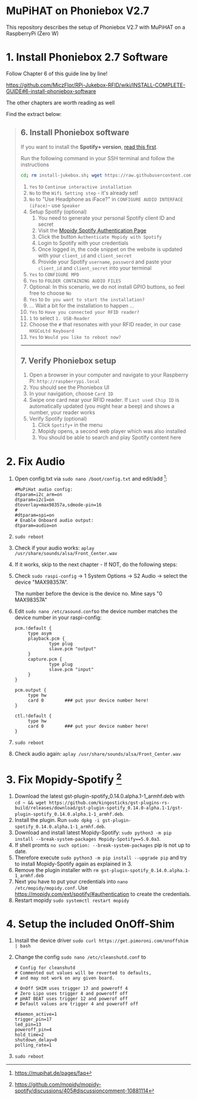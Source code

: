# MuPiHAT on Phoniebox V2.7
This repository describes the setup of Phoniebox V2.7 with MuPiHAT on a RaspberryPi (Zero W) 


# 1.  Install Phoniebox 2.7 Software

Follow Chapter 6 of this guide line by line!

https://github.com/MiczFlor/RPi-Jukebox-RFID/wiki/INSTALL-COMPLETE-GUIDE#6-install-phoniebox-software

The other chapters are worth reading as well

Find the extract below:
>## 6. Install Phoniebox software
>
>If you want to install the **Spotify+ version**, [read this first](https://github.com/MiczFlor/RPi-Jukebox-RFID/wiki/Spotify-FAQ).
>
>Run the following command in your SSH terminal and follow the instructions
>
>```bash
>cd; rm install-jukebox.sh; wget https://raw.githubusercontent.com/MiczFlor/RPi-Jukebox-RFID/master/scripts/installscripts/install-jukebox.sh; chmod +x install-jukebox.sh; ./install->jukebox.sh
>```
>
>1. `Yes` to `Continue interactive installation`
>1. `No` to the `Wifi Setting step` - it's already set!
>1. `No` to "Use Headphone as iFace?" in `CONFIGURE AUDIO INTERFACE (iFace)`- use `Speaker` 
>1. Setup Spotify (optional)
>    1. You need to generate your personal Spotify client ID and secret
>    1. Visit the [Mopidy Spotify Authentication Page](https://mopidy.com/ext/spotify/#authentication)
>    1. Click the button `Authenticate Mopidy with Spotify`
>    1. Login to Spotify with your credentials
>    1. Once logged in, the code snippet on the website is updated with your `client_id` and `client_secret`
>    1. Provide your Spotify `username`, `password` and paste your `client_id` and `client_secret` into your terminal
>1. `Yes` to `CONFIGURE MPD`
>1. `Yes` to `FOLDER CONTAINING AUDIO FILES`
>1. Optional: In this scenario, we do not install GPIO buttons, so feel free to choose `No`
>1. `Yes` to `Do you want to start the installation?`
>1. ... Wait a bit for the installation to happen ...
>1. `Yes` to `Have you connected your RFID reader?`
>1. `1` to select `1. USB-Reader`
>1. Choose the `#` that resonates with your RFID reader, in our case `HXGCoLtd Keyboard`
>1. `Yes` to `Would you like to reboot now?`
>
>---
>
>## 7. Verify Phoniebox setup
>
>1. Open a browser in your computer and navigate to your Raspberry Pi: `http://raspberrypi.local`
>1. You should see the Phoniebox UI
>1. In your navigation, choose `Card ID`
>1. Swipe one card near your RFID reader. If `Last used Chip ID` is automatically updated (you might hear a beep) and shows a number, your reader works
>1. Verify Spotify (optional)
>    1. Click `Spotify+` in the menu
>    1. Mopidy opens, a second web player which was also installed
>    1. You should be able to search and play Spotify content here
>


# 2. Fix Audio

1. Open config.txt via ```sudo nano /boot/config.txt``` and edit/add [^1]:
   ```
   #MuPiHat audio config:  
   dtparam=i2c_arm=on  
   dtparam=i2c1=on 
   dtoverlay=max98357a,sdmode-pin=16  
   #  
   #dtparam=spi=on  
   # Enable Onboard audio output: 
   dtparam=audio=on
   ```
3. ```sudo reboot```
4. Check if your audio works: ```aplay /usr/share/sounds/alsa/Front_Center.wav```
5. If it works, skip to the next chapter - If NOT, do the following steps:
6. Check ```sudo raspi-config``` -> 1   System Options ->  S2   Audio -> select the device "MAX98357A".
   
   The number before the device is the device no. Mine says "0   MAX98357A"

7. Edit ```sudo nano /etc/asound.conf```so the device number matches the device number in your raspi-config:
   ```
   pcm.!default {
        type asym
        playback.pcm {
                type plug
                slave.pcm "output"
        }
        capture.pcm {
                type plug
                slave.pcm "input"
        }
   }

   pcm.output {
        type hw
        card 0        ### put your device number here!
   }

   ctl.!default {
        type hw
        card 0        ### put your device number here!
   }
   ```
8. ```sudo reboot```
9. Check audio again: ```aplay /usr/share/sounds/alsa/Front_Center.wav```

[^1]: https://mupihat.de/pages/faq


# 3. Fix Mopidy-Spotify [^2]

1. Download the latest gst-plugin-spotify_0.14.0.alpha.1-1_armhf.deb with ```cd ~ && wget https://github.com/kingosticks/gst-plugins-rs-build/releases/download/gst-plugin-spotify_0.14.0-alpha.1-1/gst-plugin-spotify_0.14.0.alpha.1-1_armhf.deb```.
2. Install the plugin. Run ```sudo dpkg -i gst-plugin-spotify_0.14.0.alpha.1-1_armhf.deb```.
3. Download and install latest Mopidy-Spotify: ```sudo python3 -m pip install --break-system-packages Mopidy-Spotify==5.0.0a3```.
4. If shell promts ```no such option: --break-system-packages``` pip is not up to date.
5. Therefore execute ```sudo python3 -m pip install --upgrade pip``` and try to install Mopidy-Spotify again as explained in 3.
6. Remove the plugin installer with ```rm gst-plugin-spotify_0.14.0.alpha.1-1_armhf.deb```
7. Next you have to put your credentials into ```nano /etc/mopidy/mopidy.conf```. Use https://mopidy.com/ext/spotify/#authentication to create the credentials.
8. Restart mopidy ```sudo systemctl restart mopidy```

[^2]: https://github.com/mopidy/mopidy-spotify/discussions/405#discussioncomment-10881114

# 4. Setup the included OnOff-Shim

1. Install the device driver ```sudo curl https://get.pimoroni.com/onoffshim | bash```
2. Change the config ```sudo nano /etc/cleanshutd.conf```
   to
   
   ```
   # Config for cleanshutd
   # Commented out values will be reverted to defaults,
   # and may not work on any given board.
   
   # OnOff SHIM uses trigger 17 and poweroff 4
   # Zero Lipo uses trigger 4 and poweroff off
   # pHAT BEAT uses trigger 12 and powerof off
   # Default values are trigger 4 and poweroff off

   #daemon_active=1
   trigger_pin=17
   led_pin=13
   poweroff_pin=4
   hold_time=2
   shutdown_delay=0
   polling_rate=1
   ```
3. ```sudo reboot```
